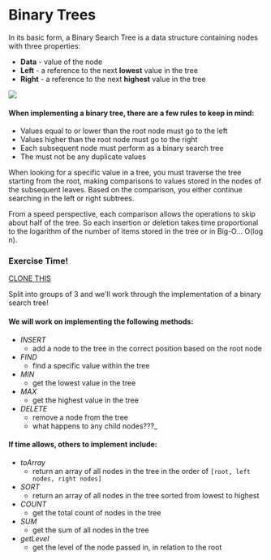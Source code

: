 # Binary Trees


In its basic form, a Binary Search Tree is a data structure containing nodes with three properties:

* **Data** - value of the node
* **Left** - a reference to the next **lowest** value in the tree
* **Right** - a reference to the next **highest** value in the tree

![](http://www.geeksforgeeks.org/wp-content/uploads/gq/2014/01/200px-Binary_search_tree.svg_.png?raw=true)

#### When implementing a binary tree, there are a few rules to keep in mind:

* Values equal to or lower than the root node must go to the left
* Values higher than the root node must go to the right
* Each subsequent node must perform as a binary search tree
* The must not be any duplicate values

When looking for a specific value in a tree, you must traverse the tree starting from the root, making comparisons to values stored in the nodes of the subsequent leaves. Based on the comparison, you either continue searching in the left or right subtrees. 

From a speed perspective, each comparison allows the operations to skip about half of the tree. So each insertion or deletion takes time proportional to the logarithm of the number of items stored in the tree or in Big-O... O(log n). 

### Exercise Time!


[CLONE THIS](https://github.com/mlimberg/binary-search-tree)

Split into groups of 3 and we'll work through the implementation of a binary search tree! 

#### We will work on implementing the following methods:

* *INSERT* 
  * add a node to the tree in the correct position based on the root node
* *FIND*
  * find a specific value within the tree
* *MIN*
  * get the lowest value in the tree
* *MAX*
  * get the highest value in the tree
* *DELETE*
  * remove a node from the tree
  * what happens to any child nodes???_

 #### If time allows, others to implement include:
 
 * *toArray*
    * return an array of all nodes in the tree in the order of `[root, left nodes, right nodes]`
 * *SORT*
    * return an array of all nodes in the tree sorted from lowest to highest
 * *COUNT*
    * get the total count of nodes in the tree
 * *SUM*
    * get the sum of all nodes in the tree
 * *getLevel*
    * get the level of the node passed in, in relation to the root
